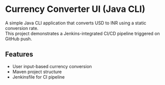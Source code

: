 # Currency Converter UI (Java CLI)

A simple Java CLI application that converts USD to INR using a static conversion rate.  
This project demonstrates a Jenkins-integrated CI/CD pipeline triggered on GitHub push.

## Features

- User input-based currency conversion
- Maven project structure
- Jenkinsfile for CI pipeline